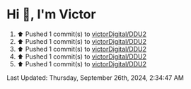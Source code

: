 <h1>Hi 👋, I'm Victor </h1>

<!--RECENT_ACTIVITY:start-->
1. ⬆️ Pushed 1 commit(s) to [victorDigital/DDU2](https://github.com/victorDigital/DDU2)<br>
2. ⬆️ Pushed 1 commit(s) to [victorDigital/DDU2](https://github.com/victorDigital/DDU2)<br>
3. ⬆️ Pushed 1 commit(s) to [victorDigital/DDU2](https://github.com/victorDigital/DDU2)<br>
4. ⬆️ Pushed 1 commit(s) to [victorDigital/DDU2](https://github.com/victorDigital/DDU2)<br>
5. ⬆️ Pushed 1 commit(s) to [victorDigital/DDU2](https://github.com/victorDigital/DDU2)<br>
<!--RECENT_ACTIVITY:end-->

<!--RECENT_ACTIVITY:last_update-->
Last Updated: Thursday, September 26th, 2024, 2:34:47 AM
<!--RECENT_ACTIVITY:last_update_end-->
